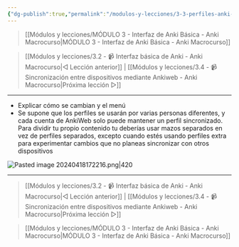 ```yaml
---
{"dg-publish":true,"permalink":"/modulos-y-lecciones/3-3-perfiles-anki-macrocurso/","noteIcon":""}
---
```



> [[Módulos y lecciones/MÓDULO 3 - Interfaz de Anki Básica - Anki Macrocurso\|MÓDULO 3 - Interfaz de Anki Básica - Anki Macrocurso]]

> [[Módulos y lecciones/3.2 - 📹 Interfaz básica de Anki - Anki Macrocurso\|◁ Lección anterior]] | [[Módulos y lecciones/3.4 - 📹 Sincronización entre dispositivos mediante Ankiweb - Anki Macrocurso\|Próxima lección ▷]]

---

- Explicar cómo se cambian y el menú
- Se supone que los perfiles se usarán por varias personas diferentes, y cada cuenta de AnkiWeb solo puede mantener un perfil sincronizado. Para dividir tu propio contenido tu deberías usar mazos separados en vez de perfiles separados, excepto cuando estés usando perfiles extra para experimentar cambios que no planeas sincronizar con otros dispositivos

![Pasted image 20240418172216.png|420](/img/user/ANEXOS/Pasted%20image%2020240418172216.png)

---

> [[Módulos y lecciones/3.2 - 📹 Interfaz básica de Anki - Anki Macrocurso\|◁ Lección anterior]] | [[Módulos y lecciones/3.4 - 📹 Sincronización entre dispositivos mediante Ankiweb - Anki Macrocurso\|Próxima lección ▷]]

> [[Módulos y lecciones/MÓDULO 3 - Interfaz de Anki Básica - Anki Macrocurso\|MÓDULO 3 - Interfaz de Anki Básica - Anki Macrocurso]]